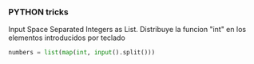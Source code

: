 ### PYTHON tricks

Input Space Separated Integers as List. Distribuye la funcion "int" en los elementos introducidos por teclado
```Python
numbers = list(map(int, input().split()))
```


